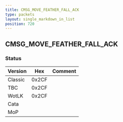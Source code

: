 ```yaml
---
title: CMSG_MOVE_FEATHER_FALL_ACK
type: packets
layout: single_markdown_in_list
position: 720
---
```


## CMSG_MOVE_FEATHER_FALL_ACK

### Status

Version    | Hex        | Comment
---------- | ---------- | ---------- 
Classic    | 0x2CF      | 
TBC        | 0x2CF      | 
WotLK      | 0x2CF      | 
Cata       |            | 
MoP        |            | 